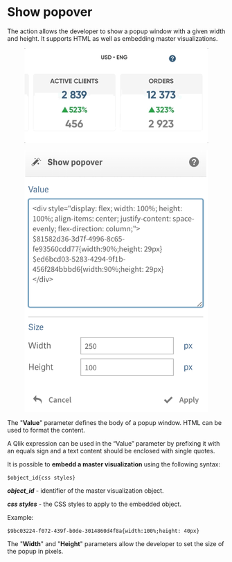 # Show popover

The action allows the developer to show a popup window with a given width and height. It supports HTML as well as embedding master visualizations.

<figure><img src="../.gitbook/assets/ShowPopover.gif" alt=""><figcaption></figcaption></figure>

<figure><img src="../.gitbook/assets/ShowPopoverAction.png" alt=""><figcaption></figcaption></figure>

The "**Value**" parameter defines the body of a popup window. HTML can be used to format the content.

A Qlik expression can be used in the “Value” parameter by prefixing it with an equals sign and a text content should be enclosed with single quotes.

It is possible to **embedd a master visualization** using the following syntax:

```
$object_id{css styles}
```

_**object\_id**_ - identifier of the master visualization object.&#x20;

_**css styles**_ - the CSS styles to apply to the embedded object.

Example:

```
$9bc03224-f072-439f-b0de-3014860d4f8a{width:100%;height: 40px}
```

The "**Width**" and "**Height**" parameters allow the developer to set the size of the popup in pixels.
